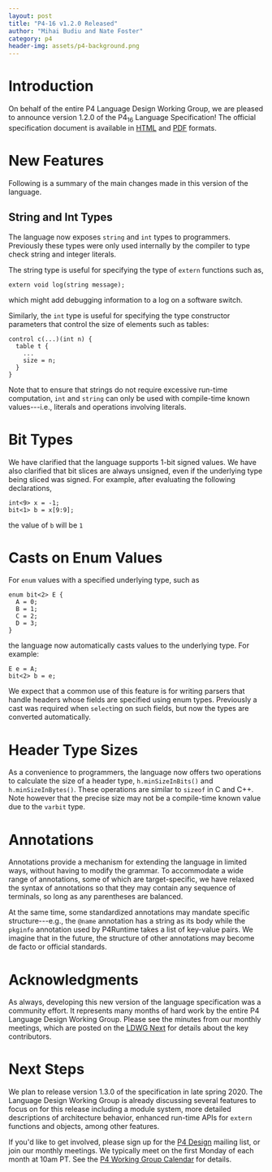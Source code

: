 ```yaml
---
layout: post
title: "P4-16 v1.2.0 Released"
author: "Mihai Budiu and Nate Foster"
category: p4
header-img: assets/p4-background.png
---
```


# Introduction

On behalf of the entire P4 Language Design Working Group, we are
pleased to announce version 1.2.0 of the P4<sub>16</sub> Language
Specification! The official specification document is available in
[HTML](https://p4.org/p4-spec/docs/P4-16-v1.2.0.html) and
[PDF](https://p4.org/p4-spec/docs/P4-16-v1.2.0.pdf) formats.

# New Features

Following is a summary of the main changes made in this version of the
language.

## String and Int Types

The language now exposes `string` and `int` types to programmers.
Previously these types were only used internally by the compiler to
type check string and integer literals.

The string type is useful for specifying the type of `extern`
functions such as,
```
extern void log(string message);
``` 
which might add debugging information to a log on a software switch.

Similarly, the `int` type is useful for specifying the type
constructor parameters that control the size of elements such as
tables:
```
control c(...)(int n) {
  table t {
    ...
    size = n;
  } 
}
```
Note that to ensure that strings do not require excessive run-time
computation, `int` and `string` can only be used with compile-time
known values---i.e., literals and operations involving literals.

# Bit Types

We have clarified that the language supports 1-bit signed values. We
have also clarified that bit slices are always unsigned, even if the
underlying type being sliced was signed. For example, after evaluating
the following declarations,
```
int<9> x = -1;
bit<1> b = x[9:9];
```
the value of `b` will be `1`


# Casts on Enum Values

For `enum` values with a specified underlying type, such as 
```
enum bit<2> E {
  A = 0;
  B = 1;
  C = 2;
  D = 3;
}
```
the language now automatically casts values to the underlying type.
For example:
```
E e = A;
bit<2> b = e;
```
We expect that a common use of this feature is for writing parsers
that handle headers whose fields are specified using enum types.
Previously a cast was required when `select`ing on such fields, but
now the types are converted automatically.

# Header Type Sizes

As a convenience to programmers, the language now offers two
operations to calculate the size of a header type, `h.minSizeInBits()`
and `h.minSizeInBytes()`. These operations are similar to `sizeof` in
C and C++. Note however that the precise size may not be a
compile-time known value due to the `varbit` type.

# Annotations

Annotations provide a mechanism for extending the language in limited
ways, without having to modify the grammar. To accommodate a wide
range of annotations, some of which are target-specific, we have
relaxed the syntax of annotations so that they may contain any
sequence of terminals, so long as any parentheses are balanced.

At the same time, some standardized annotations may mandate specific
structure---e.g., the `@name` annotation has a string as its body
while the `pkginfo` annotation used by P4Runtime takes a list of
key-value pairs. We imagine that in the future, the structure of other
annotations may become de facto or official standards.

# Acknowledgments

As always, developing this new version of the language specification
was a community effort. It represents many months of hard work by the
entire P4 Language Design Working Group. Please see the minutes from
our monthly meetings, which are posted on the [LDWG
Next](https://github.com/p4lang/p4-spec/wiki/Language-Design-Working-Group)
for details about the key contributors.

# Next Steps

We plan to release version 1.3.0 of the specification in late spring
2020. The Language Design Working Group is already discussing several
features to focus on for this release including a module system, more
detailed descriptions of architecture behavior, enhanced run-time APIs
for `extern` functions and objects, among other features. 

If you'd like to get involved, please sign up for the [P4
Design](https://lists.p4.org/mailman/listinfo/p4-design_lists.p4.org)
mailing list, or join our monthly meetings. We typically meet on the
first Monday of each month at 10am PT. See the [P4 Working Group
Calendar](https://calendar.google.com/calendar?cid=ajR0bzQycnNqcXRma3MwcWI3aWFoOGdvdXNAZ3JvdXAuY2FsZW5kYXIuZ29vZ2xlLmNvbQ)
for details.
